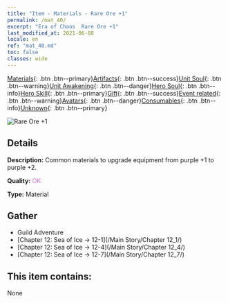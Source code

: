 ```yaml
---
title: "Item - Materials - Rare Ore +1"
permalink: /mat_40/
excerpt: "Era of Chaos  Rare Ore +1"
last_modified_at: 2021-06-08
locale: en
ref: "mat_40.md"
toc: false
classes: wide
---
```

 [Materials](/Items/){: .btn .btn--primary}[Artifacts](/Items/Artifacts/){: .btn .btn--success}[Unit Soul](/Items/UnitSoul/){: .btn .btn--warning}[Unit Awakening](/Items/UnitAwakening/){: .btn .btn--danger}[Hero Soul](/Items/HeroSoul/){: .btn .btn--info}[Hero Skill](/Items/HeroSkill/){: .btn .btn--primary}[Gift](/Items/Gift/){: .btn .btn--success}[Event related](/Items/Events/){: .btn .btn--warning}[Avatars](/Items/Avatars/){: .btn .btn--danger}[Consumables](/Items/Consumables/){: .btn .btn--info}[Unknown](/Items/Unknown/){: .btn .btn--primary}

 ![Rare Ore +1](/images/t/i_cailiao_kuangshi2.png)

## Details
 **Description:** Common materials to upgrade equipment from purple +1 to purple +2.

 **Quality:** <span style="color: #DA70D6">OK</span>

 **Type:** Material

## Gather

*    Guild Adventure 
*    [Chapter 12: Sea of Ice -> 12-1](/Main Story/Chapter 12_1/) 
*    [Chapter 12: Sea of Ice -> 12-4](/Main Story/Chapter 12_4/) 
*    [Chapter 12: Sea of Ice -> 12-7](/Main Story/Chapter 12_7/) 

## This item contains:

  None


